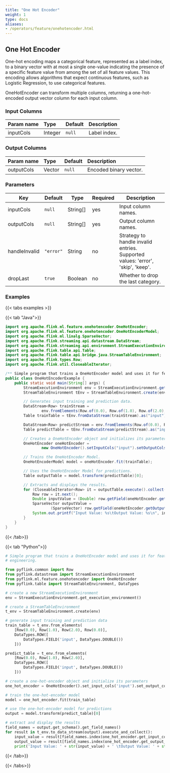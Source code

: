 ```yaml
---
title: "One Hot Encoder"
weight: 1
type: docs
aliases:
- /operators/feature/onehotencoder.html
---
```

<!--
Licensed to the Apache Software Foundation (ASF) under one
or more contributor license agreements.  See the NOTICE file
distributed with this work for additional information
regarding copyright ownership.  The ASF licenses this file
to you under the Apache License, Version 2.0 (the
"License"); you may not use this file except in compliance
with the License.  You may obtain a copy of the License at

  http://www.apache.org/licenses/LICENSE-2.0

Unless required by applicable law or agreed to in writing,
software distributed under the License is distributed on an
"AS IS" BASIS, WITHOUT WARRANTIES OR CONDITIONS OF ANY
KIND, either express or implied.  See the License for the
specific language governing permissions and limitations
under the License.
-->

## One Hot Encoder

One-hot encoding maps a categorical feature, represented as a label index, to a
binary vector with at most a single one-value indicating the presence of a
specific feature value from among the set of all feature values. This encoding
allows algorithms that expect continuous features, such as Logistic Regression,
to use categorical features.

OneHotEncoder can transform multiple columns, returning a one-hot-encoded output
vector column for each input column.

### Input Columns

| Param name | Type    | Default | Description  |
| :--------- | :------ | :------ |:-------------|
| inputCols  | Integer | `null`  | Label index. |

### Output Columns

| Param name | Type   | Default | Description            |
| :--------- | :----- | :------ |:-----------------------|
| outputCols | Vector | `null`  | Encoded binary vector. |

### Parameters

| Key           | Default   | Type     | Required | Description                                                                    |
|---------------|-----------|----------|----------|--------------------------------------------------------------------------------|
| inputCols     | `null`    | String[] | yes      | Input column names.                                                            |
| outputCols    | `null`    | String[] | yes      | Output column names.                                                           |
| handleInvalid | `"error"` | String   | no       | Strategy to handle invalid entries. Supported values: 'error', 'skip', 'keep'. |
| dropLast      | `true`    | Boolean  | no       | Whether to drop the last category.                                             |

### Examples

{{< tabs examples >}}

{{< tab "Java">}}
```java
import org.apache.flink.ml.feature.onehotencoder.OneHotEncoder;
import org.apache.flink.ml.feature.onehotencoder.OneHotEncoderModel;
import org.apache.flink.ml.linalg.SparseVector;
import org.apache.flink.streaming.api.datastream.DataStream;
import org.apache.flink.streaming.api.environment.StreamExecutionEnvironment;
import org.apache.flink.table.api.Table;
import org.apache.flink.table.api.bridge.java.StreamTableEnvironment;
import org.apache.flink.types.Row;
import org.apache.flink.util.CloseableIterator;

/** Simple program that trains a OneHotEncoder model and uses it for feature engineering. */
public class OneHotEncoderExample {
    public static void main(String[] args) {
        StreamExecutionEnvironment env = StreamExecutionEnvironment.getExecutionEnvironment();
        StreamTableEnvironment tEnv = StreamTableEnvironment.create(env);

        // Generates input training and prediction data.
        DataStream<Row> trainStream =
                env.fromElements(Row.of(0.0), Row.of(1.0), Row.of(2.0), Row.of(0.0));
        Table trainTable = tEnv.fromDataStream(trainStream).as("input");

        DataStream<Row> predictStream = env.fromElements(Row.of(0.0), Row.of(1.0), Row.of(2.0));
        Table predictTable = tEnv.fromDataStream(predictStream).as("input");

        // Creates a OneHotEncoder object and initializes its parameters.
        OneHotEncoder oneHotEncoder =
                new OneHotEncoder().setInputCols("input").setOutputCols("output");

        // Trains the OneHotEncoder Model.
        OneHotEncoderModel model = oneHotEncoder.fit(trainTable);

        // Uses the OneHotEncoder Model for predictions.
        Table outputTable = model.transform(predictTable)[0];

        // Extracts and displays the results.
        for (CloseableIterator<Row> it = outputTable.execute().collect(); it.hasNext(); ) {
            Row row = it.next();
            Double inputValue = (Double) row.getField(oneHotEncoder.getInputCols()[0]);
            SparseVector outputValue =
                    (SparseVector) row.getField(oneHotEncoder.getOutputCols()[0]);
            System.out.printf("Input Value: %s\tOutput Value: %s\n", inputValue, outputValue);
        }
    }
}

```
{{< /tab>}}

{{< tab "Python">}}
```python
# Simple program that trains a OneHotEncoder model and uses it for feature
# engineering.

from pyflink.common import Row
from pyflink.datastream import StreamExecutionEnvironment
from pyflink.ml.feature.onehotencoder import OneHotEncoder
from pyflink.table import StreamTableEnvironment, DataTypes

# create a new StreamExecutionEnvironment
env = StreamExecutionEnvironment.get_execution_environment()

# create a StreamTableEnvironment
t_env = StreamTableEnvironment.create(env)

# generate input training and prediction data
train_table = t_env.from_elements(
    [Row(0.0), Row(1.0), Row(2.0), Row(0.0)],
    DataTypes.ROW([
        DataTypes.FIELD('input', DataTypes.DOUBLE())
    ]))

predict_table = t_env.from_elements(
    [Row(0.0), Row(1.0), Row(2.0)],
    DataTypes.ROW([
        DataTypes.FIELD('input', DataTypes.DOUBLE())
    ]))

# create a one-hot-encoder object and initialize its parameters
one_hot_encoder = OneHotEncoder().set_input_cols('input').set_output_cols('output')

# train the one-hot-encoder model
model = one_hot_encoder.fit(train_table)

# use the one-hot-encoder model for predictions
output = model.transform(predict_table)[0]

# extract and display the results
field_names = output.get_schema().get_field_names()
for result in t_env.to_data_stream(output).execute_and_collect():
    input_value = result[field_names.index(one_hot_encoder.get_input_cols()[0])]
    output_value = result[field_names.index(one_hot_encoder.get_output_cols()[0])]
    print('Input Value: ' + str(input_value) + ' \tOutput Value: ' + str(output_value))

```
{{< /tab>}}

{{< /tabs>}}
